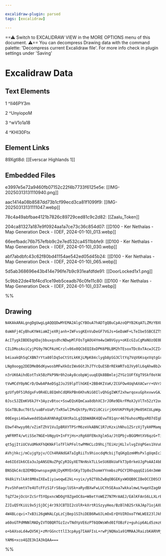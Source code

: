 ```yaml
---

excalidraw-plugin: parsed
tags: [excalidraw]

---
```

==⚠  Switch to EXCALIDRAW VIEW in the MORE OPTIONS menu of this document. ⚠== You can decompress Drawing data with the command palette: 'Decompress current Excalidraw file'. For more info check in plugin settings under 'Saving'


# Excalidraw Data

## Text Elements
1 ^II46PY3m

2 ^UnyiopoM

3 ^wV1o1a18

4 ^KHI30Ftx

## Element Links
89Xgtl8d: [[Everscar Highlands 1]]

## Embedded Files
e3997e5e72a9460fb07152c22f4b7733f6125e5e: [[IMG-20250313131110940.png]]

aac1414a08b8587dd73b1cf99ecd3ca81f1099f9: [[IMG-20250313131111047.webp]]

78c4a49abfbae4121b7826c89729ced81c9c2d82: [[Zaalu_Token]]

204ca81327a187e9f0924aa1a7ce73c36c854d07: [[D100 - Ker Nethalas - Map Generation Deck - (OEF, 2024-01-10)_013.webp]]

66eefbadc76b757efbb9c2e7ed532ca4511bbfe9: [[D100 - Ker Nethalas - Map Generation Deck - (OEF, 2024-01-10)_030.webp]]

abf7abdbfc43c62f80bd41154ae542ed05d45b24: [[D100 - Ker Nethalas - Map Generation Deck - (OEF, 2024-01-10)_065.webp]]

5d5ab368696e43b414e796fe7b9c931eafdfde91: [[DoorLocked1x1.png]]

5c9bb22de41bf4cd1ce19eb5ceadb76c0fe11c80: [[D100 - Ker Nethalas - Map Generation Deck - (OEF, 2024-01-10)_037.webp]]

%%
## Drawing
```compressed-json
N4KAkARALgngDgUwgLgAQQQDwMYEMA2AlgCYBOuA7hADTgQBuCpAzoQPYB2KqATLZMzYBXUtiRoIACyhQ4zZAHoFAc0JRJQgEYA6bGwC2CgF7N6hbEcK4OCtptbErHALRY8RMpWdx8Q1TdIEfARcZgRmBShcZQUebQBObR4aOiCEfQQOKGZuAG1wMFAwYogSbghsCgBJAHUAa2IhKpTiyFhEcsJ9aKR+EsxuZx4AVgA2bQAOAHYAZgmeAEYABiWp

0aWAFj4CyBhuKYW4iaWZjeXRjanh+IWFvsgKEnVuDeGF7VGJs+GeDaWF+LTeIbe5SBCEZTSbgzMbaDYzHjxJbxFEbS5fYag6zKYLcJag5hQUhsOoIADCbHwbFI5SJ1mYcFwgSyLRKmlw2DqymJQg4xApVJpEjpHAZTMyUFZkAAZoR8PgAMqwXESSQcjSBKUQQnE0k1J6Sbh3HbaokkhBKmAq9CCDxanmQjjhHJoY2tCBsRnYNR7V0rUE8vlO5gu1

AcITygkIBDEbgXDajbbuxgsdhcNDwpMlFOsTgAOU4Ym4w1W8VGyy+oKEcGIuCgMaNUzOE0B8Lmy1BhGYABE0vXY2hpQQwqDucI4FViKHcgBdUGaYR8gCiwQyWWnc5NRA4dW44cjW7YnIbaCJQgQoNlwUn5VwmmlUzvxHv2Hh2ET0uOmmIZwWww2uAIP+PAxksww/sMmi/FqzDuOIqD5K0YBuq0zgLDsm7uoQfJYOUABaRhatgxJwNwRTugMaCfNo

CILDMozAsiCyjPG9y7NCPAzHCrzlv86x0QCbEQI8xDPK6PBLBM2hTEsoxTDc8xTAcwJCZI4KQpKaDxMMXETAsaJyfpPy/DMQkcHWIgEPqomGq6MxzGZFnkPgAAS6lQnZcw7AAvpe5AZDeaD7vgBJRFAQihhAiB8thygQAUvkFORkBlMKAAKdQAJoAKr4KMeZau08GlN0yi9CalGoEMekfPEVwGVsEzDFMWbsWgzijDMSwJDwTUHI1zX6aCIliagJ

b4iaakQh5qCXBN7rYta80lDq5oCtStLkKKjLMpK84clygb8pSG3CltYq7VqV6KsqxVqtgGrle6q16gaRqhbqFq3eUtplAGwiOs670mp6HI+ka/omkdwahsFUYnqgLXyaCOZptwiKYiaqP5oW8ELE2PCzFsaxVjWdYI/jzYtmBwzTJjWE9n2CNDvgI4mmO1aThu86LsQK7pBK3Nbthu5BRGIWHseA6oGeF4mleCCBeguAcvp+m4JJmhNdMxDELMmg

LNg0oogg2DEDMeB6dKywosbMFwXkOzIWx6GtJhJTYcQuESBrREkWRTsQJVy0lL6qAhw8b2eRMqnuZpqCHM10kSSsqdp/T7rmeFznWaNdEOYHWeWa5cdGvZEw+X5uABdLcMmoSFmRdFjgcHFCV9MlpTSxALYABrKFA+ATLGoJFZ0pVPf0gw/NotMXD86yAi2KKgmHzg/Bs2h/pclwzC1tOCSaI22QnqxbwN/W9YNoJTRpENTOfV+X31KGQIt8Eh6a

n3rUK6AihdEotTsk5BzPkP9Nr0h2oAy8cobpWjuuqEQk8BBmlejZYGz1UFfXgT9Skf0oYA0kDDDBJRQbelgBDT+0MgZiwPM9aM0tphKRBFjJguZ0wJz0ijNhaYCwcCLGgPeBxmKdQzpAastZ+yNipjceSCYxGlEZsEKRg5hxy3dBzCcU48ju0gAuXkfNVyCx0aCbcot0C5FyEuHMeBSCoBctNfA1gpwJxnDOLUVIpbcBZmzd0CslYYBmCiKYQEEA

tVwMCdY0pNCrD/DwbAPAeDSg2JoJS9lpTlhGKE+2BB4KIVaK/ZCGFOw4UqhAXACwrr+UVrXcWoVG7lGbrFP2no9zi3bklE0qV0BpQAIIACkXLMDqKQDYhV4DFS6D0LUlUhj6SSDwC4ixNj41kicVegxmJxE4gxAEYFZgTBmH+YaUdUAwkSH+G4CJCYyUWfEG+pcMxBK3r1ZE2l4QJlkliVuS0PprROr/aA50oEsn2iAo64CzqQPFKC+WsDLTWikI

gzUfy0F51RdgxFv0R4EL8EQmhCdQRkPBn6KhvNiG0IlvQhGgIWKf2xhwrqoxuGphxvwvGAJaZTEOcyk0EjybS0pgsamGwJjHAkp2JRCAVGoB8eokomiuYmJNPo5cRj1zKvdGYtpdCSieNJNLWWMDrzdwkhsS2dFCYVOmAgeI0pkS/BVgsXAUwxCzGwPRbATUNjEFWDk60+TiiFNdsUXRpRSm3h4AANRaaRNAyVICVWFXEfZtxFijGAnpGOgcw6HO

0Jsc5JZEmKV6kJY+3AyzvBtoc+SswEQsKQmCaa8dbhXC3rJORe9DkrFMoXJyVlTn52zY2ouzk3LNrLl5VoiU/HVKVnXTBDSJBNNbvFYoM7ChdO7lUKoCY0qZRmPocZHRhRYD2hVaeXFXhNhOLJeIXUEy9vdGvLts8dL6S2GiLYCIpgnPQRmTewqglInRG8MYIwHkTq0okM4oqThNXvS1dZJp354gxZC9AABiBAJwBJAIOqA46goIHbRheevx8Lvo

SGxTBLBucT6tS/uaBFxUaP/TxRSwlIMvQktPp/RV2i0CzirjXHVVKPYRp9jMe05KCULpWgwsuckgm9Xoiy9h6Nbjqd4bjdG8I6qdWYpK3syjmZqJ5gY/ma5siapKPymVQqxV1VOCxe5wsdxidMUeA13AjUmnrJgeOEBKkBkoAAFTPeUEL8tOBQAVIQIw8FZgfD+Ncf8bw5iucvLFgAYtXOUYdeXugC1AXpRBlAcIgMEaU5HsxMCgOYAgZWISVagK

00Eegsi4GwkweddSQakAhNhAgEXAtRa1LgIQbWABK4QEvwT81qnr4676uhosMDpxRO7dIgEuSQpAph1HoPEfAx7JkTxmYMXqRw/wnB3p8ItGy0CE2GEkA46xEkZuasMH7f7RrjUg6t2aZwPiJLLBsMsZZkTIYWj8j+6GAUkYAbC90wDDq8ww0C6Fl1jVwMRfdR6tHPr0ZISgz6LHcF2nY4DEMpOPQ8YoaS9jQY5P9epdLG53LtOcEbEVurrKOB8I

Ebwf4hwyy00/vZimTZhV1VuIpBRXYTPSrM6zeVkABNC1R7zKzxihNhu1ZSrzXjTykHPMamp5QWLRmibgYg2A1ipOaggaJmh4gJLCTGHS8TcCvFuJoe8tr/V5KdsG4pXTJPK2GLGgOjbg5CTDty9tXwWrTFkomLhgdy3R1jlBhOwr3jcq6sBOeTZHLZwHf+hO5dy/FxWzNIdld5ZztqbqlBS70ArrbuujuW7yjZQ4DAdgcA2AAFkzu0ki6CWZnUki

yWFRMT4/wtiSSe7NGE+bNgyU+InFYjHs+zRg68FENxXglm5a/JtQPbjvBGGMHtXV6qzG+TieH9csGY+w7ho5+HwUY8R1CqRjjnCvKBTtRngjipgsTqcoxi9JiqxhATJhxgSpfsSoznxqODyFolriUNKC3p5hHl7GUrgKMEgSzrTkbvXIpmgFcPEJxO8sOvzhphmL+qwgLkLnjAvICPJJDAzMrjKnKhZmqgLBqvrqTJItLs2HLnMNMIwZAIbmGGzn

qt5gjItiUCVuUMkKFhQKNkFloTFlkPFoltwPMHCLcD9hLjTEiHzjKLlvlvgIVqPGes1hVuUNVrVpACmA1u4C4a1u1iaJ1lED1qQH1m3h6INv4CNpFhIPoQtFNmwLNqwMYabubu5ggPXi2utptpulhN3BQFGgsGwM6sKhPqemNtPtPA/KsIkvjPJMmi1GvmKu8HvCMAZg9nQW5u6Afq8B8NcEvH8PZBJEcoDg3ksHEDLvpDck1OWENChnDmhu/t/A

AVhjhkcj/mCujgYpjv/CCh4RANdGATaIgRiiTs9hiocdqMcbijTqGKgQzmHMsPxlgUqmIc3tXJbpQVhJHuUhMGQcQJxvJgINQQnJ8HJH8IvvSjwjzq6DcNzoLrpq6ECD8MCIcMZkzNLIISqjruqjZq8e6FLoKjLi2F8CiX8KYiLAQVqioYamburtANEegNJtoboeUEyQYXFvNvsOMMsGfmMbJKcJctllkHlvoAVnGE4YFr4W4S7nsV4Y1vgFKcKP

4e6IEd1k6CEa3uJpANSENuZPgCyRIGyXETNnNskTLLSeSU6BkUaFkT3p0rkeUJgPoAAI4bBhaj7xADCjwTLjzTIVHtRdSJAYi3AsSJhXIKJhyRL5o/bcoQ70TXDIxHyDqHDJx/j2RBJXBAgjEtopktRpn2R1RcqdElCoZrb/hKSMTlj36fDTAI7EaAHI57Fo6EbbHApkZXSUY4KqjIrIJMZoonyX5wEXFsbXH4oUFcbuhoEPG8ElDULjmAnajAlv

BNSQkC4cQ2EMBQnwnspxgHAjDyKMYEnSKy73p0oIhommYYnmbszPGCYIRhqqqGIiG4n3mWnmILn6qqEWkgEfHoDgTDB3j0SL5lgIDwiaCwZhJljShhJu7YD3oLAhDSjEBIW2rRbPQOxCah4uzh5fFEG3jxBVLvGhFammgd5RSZAtxxQdb+yUrZHbbdwuTdgACK+A/SHAUEpR6AUyZUl2MJt+GayyQSP2ika+F+W81wfwSynEnEDaJQ3RoqcIsh+k

9k8kiYslkAt8M0aIXEwIiyiwoqwE2kL+vyix/y9Zf8bZwBqOBGEKyxWOQB0CIBeOCCD0SCRO5opxE5K0WCw5Vx7oDoY5txRK9xlCzO/xrOYRYQCM32pabBzBZywxcVOmO5z29E9EEOvw4hAqx5y8fwUOiuUqAh15Git5OBei2Jz5ZVVWFJnxyhJu5pqRFGJq5QwwcFAeiSXsZw945qxAhsCAAICAmgrVIQz4aw2ASw0FtwXqSwwejsSEYebsJSeF

PsvShFomtV7e4UTcFFzS1FrS8agclUSk+aRydBXwFwLUCYhSEAua7wkkalmwLYwqeVZag6Kc4lBZIZhydMue1+wqD8KImwP2yI40gIteOcg6NefaFeJceeje06dFfeEgAA0i5FUF1DllAF6f5j6WUXsZVO2LPKnNrACHvDpGvsCJvIZGscCHQX+Jft0VxBdYTN6p8L+McpNI8qfIkI/mWP1AWacMZW/lAWZadCsd/mhWyDZf/uZfZY2R2aAVRkcV

TqZf2ejOcUrZcSrf5YQpxncWDOgY8ZgeOC8a+W8etYoWEZ7N7MrAAEJ/EAlKFAnS6LLXLrBwkvBPpMHJXC7MQnCEy0pyGKL8Gq6+JsgVXWawxO0QBHmuhEmohg6L5vmUl1U+YpF0kaESBjLMkMkQDZ3slGHwTHAJA1nzwlgsT4wbnSh2GikOHin+bOHlaVbuFahyk+FN20jKklCqnBHEVEoRHDb6m5353GkJGmkLbflLZWlc3NEbZ2lbZI3oD2o5

ZJIuQ5YKiUi9x5jSjDCj4r39JCBTDI2cUlR+kXrtR1SzyyHeo/BzBlhB25rXAJAp71ojAXUbkH4Vhz6L55X2Roi/BB2aUtrrBwgnAZn6SHJ1RfJzGv4LEi2kitnY6OXWV/5bF2U7Htm44XEE5uUnGDoa1dnK34I63IHjn63kLTlkoGKO2RXAn6QrBqxdRB0MpGhxJwkcFGi317wGSS5kwObx3aQAjlhB1K7oneLFUKqlW2blWWY4lVUKEfnUniNq

4W4BLcqvi+7xB3i26gWHALCpLzCjBep1SIhiDEB6RwUJLmOxErQYUIROxoTYWLWEE23lJkhrW/kLkNxbWNI7Wrp7VxqW34AJTgCYTlJwBwBKjkyx5tBqQZDlC1ikC7h9AMCEAIAUC23S1oOy2YbSh5P5OsgVAiC7RVD1j6BKhLE5OrF4YpPYDFMSilPpCZOoNgLoOWXIOQB1OkAlNlM5adlYp+WdP1NZCNPlN0YwG1PDNQCjMVPMaa0jnd1TOjPT

a60oGTPdMNNlMADyIVTOBQRTGzIzvTNdYpVE6zPT6QOWsWhd0IfOBzFz+guhip6ALd5zmz6QUTpApW3TbAFAakduKd9z7z+gS4fIvSPzfzI1t4ELhTXTDz4LxIOhuN6AR0hTsExI8ovc+wzybNi+iI/wYEiVtjGL+AmUu5iQSk8uZwzCYxjBEARgbABgMTnhBA54eI0kzU/w8Q2RQLRz6QKz1DBKEAqLKT3IJANzz2y0EAYrxASoCAgTGc0rg2xA

o+bAXsoLd4wQV5Kj+zMrGGncttlI3cpAyg7IAAFIsL+rwPjNQNa1a91MMAAJRaizbKARhMjlAmvmucT4i8BdS2s+u2sOvOs8twsSizOkg7MNacBR26r7HVKzY4SDaroHXuiZCatfmNXd1ECBNqGQDmTxPp1EpTbbgT3ng8t2AABWps2QCo5kcAqr6r5kmgWryjYd5S2ADWjAYWjLp2qb6hyLi5wQnbaMHWEUbWjzyLij9VmJWqoQpWI73bvbYmIT

YAM6+xco4QZE3kIA3kQAA===
```
%%